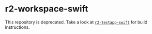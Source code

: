 # r2-workspace-swift

This repository is deprecated. Take a look at [`r2-testapp-swift`](https://github.com/readium/r2-testapp-swift) for build instructions.
